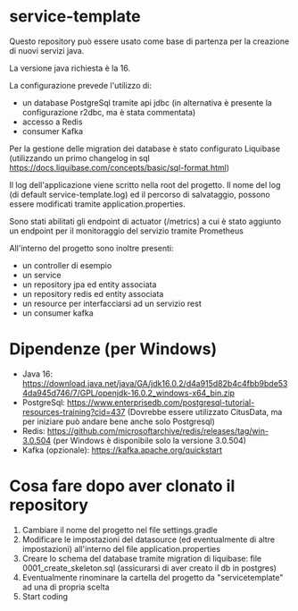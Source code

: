 # service-template
Questo repository può essere usato come base di partenza per la creazione di nuovi servizi java.

La versione java richiesta è la 16.

La configurazione prevede l'utilizzo di:
- un database PostgreSql tramite api jdbc (in alternativa è presente la configurazione r2dbc, ma è stata commentata)
- accesso a Redis
- consumer Kafka

Per la gestione delle migration dei database è stato configurato Liquibase (utilizzando un primo changelog in sql https://docs.liquibase.com/concepts/basic/sql-format.html)

Il log dell'applicazione viene scritto nella root del progetto. Il nome del log (di default service-template.log) ed il percorso di salvataggio, possono essere modificati tramite application.properties.

Sono stati abilitati gli endpoint di actuator (/metrics) a cui è stato aggiunto un endpoint per il monitoraggio del servizio tramite Prometheus

All'interno del progetto sono inoltre presenti:
- un controller di esempio
- un service
- un repository jpa ed entity associata
- un repository redis ed entity associata
- un resource per interfacciarsi ad un servizio rest
- un consumer kafka

# Dipendenze (per Windows)
- Java 16: https://download.java.net/java/GA/jdk16.0.2/d4a915d82b4c4fbb9bde534da945d746/7/GPL/openjdk-16.0.2_windows-x64_bin.zip
- PostgreSql: https://www.enterprisedb.com/postgresql-tutorial-resources-training?cid=437 (Dovrebbe essere utilizzato CitusData, ma per iniziare può andare bene anche solo Postgresql)
- Redis: https://github.com/microsoftarchive/redis/releases/tag/win-3.0.504 (per Windows è disponibile solo la versione 3.0.504)
- Kafka (opzionale): https://kafka.apache.org/quickstart

# Cosa fare dopo aver clonato il repository
1) Cambiare il nome del progetto nel file settings.gradle
2) Modificare le impostazioni del datasource (ed eventualmente di altre impostazioni) all'interno del file application.properties
3) Creare lo schema del database tramite migration di liquibase: file 0001_create_skeleton.sql (assicurarsi di aver creato il db in postgres)
4) Eventualmente rinominare la cartella del progetto da "servicetemplate" ad una di propria scelta
5) Start coding
